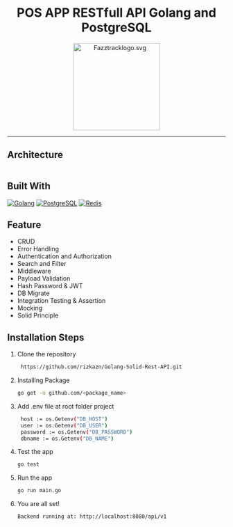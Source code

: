 <h1 align="center">POS APP RESTfull API Golang and PostgreSQL</h1>
<p align="center">
  <a href="https://www.fazztrack.com/">
    <img src="https://www.fazztrack.com/_nuxt/img/fazztrack-logo-color.cba88b7.svg" width="200px" alt="Fazztracklogo.svg" />
  </a>
</p>
<hr/>

## Architecture 
<p align="center">
  <img src="https://res.cloudinary.com/rizkazn/image/upload/v1639240417/Product/Go_Arch_q1qigx.png" widht="700px" alt="" /> 
</p>

## Built With

[![Golang](https://img.shields.io/badge/Golang-4.x-blue.svg?style=rounded-square)](https://golang.org/)
[![PostgreSQL](https://img.shields.io/badge/PostgreSQL-v.13.3-blue.svg?style=rounded-square)](https://www.postgresql.org/)
[![Redis](https://img.shields.io/badge/Redis-v.6.2-red.svg?style=rounded-square)](https://redis.io/)

## Feature
- CRUD
- Error Handling
- Authentication and Authorization
- Search and Filter
- Middleware
- Payload Validation
- Hash Password & JWT
- DB Migrate
- Integration Testing & Assertion
- Mocking
- Solid Principle

## Installation Steps

1. Clone the repository

   ```bash
    https://github.com/rizkazn/Golang-Solid-Rest-API.git
    ```

2. Installing Package

   ```bash
   go get -u github.com/<package_name>
   ```

3. Add .env file at root folder project

   ```sh
    host := os.Getenv("DB_HOST")
	user := os.Getenv("DB_USER")
	password := os.Getenv("DB_PASSWORD")
	dbname := os.Getenv("DB_NAME")
   ```

4. Test the app

   ```bash
   go test
   ```


5. Run the app

   ```bash
   go run main.go
   ```

6. You are all set!

   ```bash
   Backend running at: http://localhost:8080/api/v1
   ```





